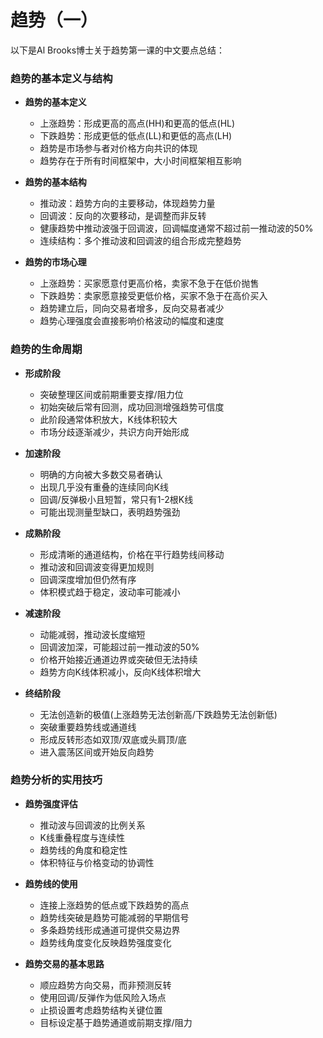 # 趋势（一）

以下是Al Brooks博士关于趋势第一课的中文要点总结：

### 趋势的基本定义与结构
- **趋势的基本定义**
  - 上涨趋势：形成更高的高点(HH)和更高的低点(HL)
  - 下跌趋势：形成更低的低点(LL)和更低的高点(LH)
  - 趋势是市场参与者对价格方向共识的体现
  - 趋势存在于所有时间框架中，大小时间框架相互影响

- **趋势的基本结构**
  - 推动波：趋势方向的主要移动，体现趋势力量
  - 回调波：反向的次要移动，是调整而非反转
  - 健康趋势中推动波强于回调波，回调幅度通常不超过前一推动波的50%
  - 连续结构：多个推动波和回调波的组合形成完整趋势

- **趋势的市场心理**
  - 上涨趋势：买家愿意付更高价格，卖家不急于在低价抛售
  - 下跌趋势：卖家愿意接受更低价格，买家不急于在高价买入
  - 趋势建立后，同向交易者增多，反向交易者减少
  - 趋势心理强度会直接影响价格波动的幅度和速度

### 趋势的生命周期
- **形成阶段**
  - 突破整理区间或前期重要支撑/阻力位
  - 初始突破后常有回测，成功回测增强趋势可信度
  - 此阶段通常体积放大，K线体积较大
  - 市场分歧逐渐减少，共识方向开始形成

- **加速阶段**
  - 明确的方向被大多数交易者确认
  - 出现几乎没有重叠的连续同向K线
  - 回调/反弹极小且短暂，常只有1-2根K线
  - 可能出现测量型缺口，表明趋势强劲

- **成熟阶段**
  - 形成清晰的通道结构，价格在平行趋势线间移动
  - 推动波和回调波变得更加规则
  - 回调深度增加但仍然有序
  - 体积模式趋于稳定，波动率可能减小

- **减速阶段**
  - 动能减弱，推动波长度缩短
  - 回调波加深，可能超过前一推动波的50%
  - 价格开始接近通道边界或突破但无法持续
  - 趋势方向K线体积减小，反向K线体积增大

- **终结阶段**
  - 无法创造新的极值(上涨趋势无法创新高/下跌趋势无法创新低)
  - 突破重要趋势线或通道线
  - 形成反转形态如双顶/双底或头肩顶/底
  - 进入震荡区间或开始反向趋势

### 趋势分析的实用技巧
- **趋势强度评估**
  - 推动波与回调波的比例关系
  - K线重叠程度与连续性
  - 趋势线的角度和稳定性
  - 体积特征与价格变动的协调性

- **趋势线的使用**
  - 连接上涨趋势的低点或下跌趋势的高点
  - 趋势线突破是趋势可能减弱的早期信号
  - 多条趋势线形成通道可提供交易边界
  - 趋势线角度变化反映趋势强度变化

- **趋势交易的基本思路**
  - 顺应趋势方向交易，而非预测反转
  - 使用回调/反弹作为低风险入场点
  - 止损设置考虑趋势结构关键位置
  - 目标设定基于趋势通道或前期支撑/阻力

